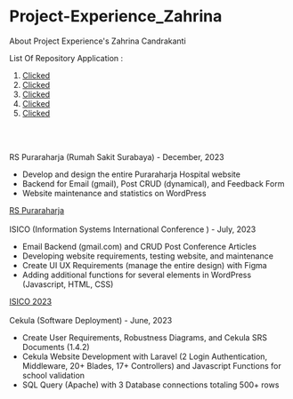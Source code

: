 # Project-Experience_Zahrina
About Project Experience's Zahrina Candrakanti

List Of Repository Application :
<ol><li><a href ="https://puraraharja.com/">Clicked</a></li>
  <li><a href ="https://puraraharja.com/">Clicked</a></li>
  <li><a href ="https://puraraharja.com/">Clicked</a></li>
  <li><a href ="https://puraraharja.com/">Clicked</a></li>
  <li><a href ="https://puraraharja.com/">Clicked</a></li>
</ol>

<br>
<br>

RS Puraraharja (Rumah Sakit Surabaya) - December, 2023<ul>
<li>Develop and design the entire Puraraharja Hospital website</li>
<li>Backend for Email (gmail), Post CRUD (dynamical), and Feedback Form</li>
<li>Website maintenance and statistics on WordPress</li></ul>
<a href ="https://puraraharja.com/">RS Puraraharja</a>
<br>
<br>
ISICO (Information Systems International Conference ) - July, 2023<ul>
<li>Email Backend (gmail.com) and CRUD Post Conference Articles
</li>
<li>Developing website requirements, testing website, and maintenance
</li>
<li>Create UI UX Requirements (manage the entire design) with Figma</li><li>
Adding additional functions for several elements in WordPress (Javascript, HTML, CSS)</li></ul>
<a href ="https://isico.info">ISICO 2023</a>
<br>
<br>
Cekula (Software Deployment) - June, 2023<ul>
<li>Create User Requirements, Robustness Diagrams, and Cekula SRS Documents (1.4.2)
</li>
<li>Cekula Website Development with Laravel (2 Login Authentication, Middleware, 20+ Blades, 17+ Controllers) and Javascript Functions for school validation
</li>
<li>SQL Query (Apache) with 3 Database connections totaling 500+ rows</li></ul>
